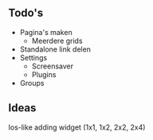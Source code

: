 ## Todo's

- Pagina's maken
  - Meerdere grids
- Standalone link delen
- Settings
  - Screensaver
  - Plugins
- Groups

## Ideas

Ios-like adding widget (1x1, 1x2, 2x2, 2x4)
